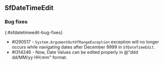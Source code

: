 ## SfDateTimeEdit

### Bug fixes
{:#sfdatetimeedit-bug-fixes}

* \#I290517 - `System.ArgumentOutOfRangeException` exception will no longer occurs while navigating dates after December 9999 in `SfDateTimeEdit`.
* \#I314246 - Now, Date Values can be edited properly in @"ddd dd/MM/yy HH:mm" format.